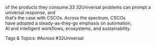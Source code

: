 of the products they consume.33
32Universal problems can prompt a universal response, and  
that’s the case with CSCOs. Across the spectrum, CSCOs  
have adopted a steady-as-they-go emphasis on automation,  
AI and intelligent workflows, ecosystems, and sustainability. 

   Tags & Topics:
   #Across
   #32Universal